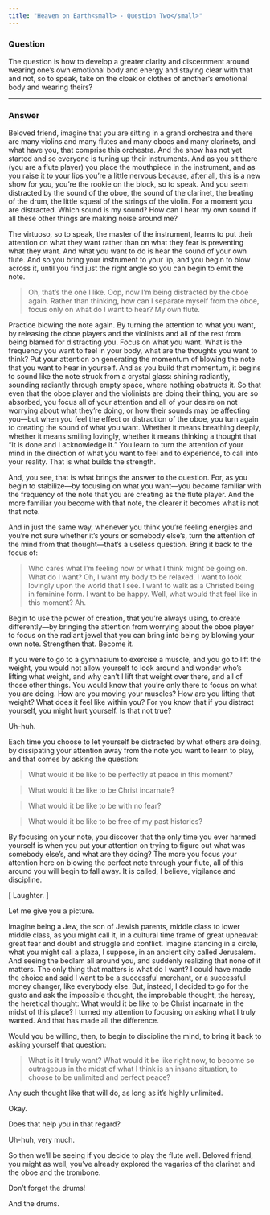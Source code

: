 ```yaml
---
title: "Heaven on Earth<small> - Question Two</small>"
---
```


### Question

The question is how to develop a greater clarity and discernment around
wearing one&rsquo;s own emotional body and energy and staying clear with
that and not, so to speak, take on the cloak or clothes of
another&rsquo;s emotional body and wearing theirs?

---

### Answer

Beloved friend, imagine that you are sitting in a grand orchestra and
there are many violins and many flutes and many oboes and many
clarinets, and what have you, that comprise this orchestra. And the show
has not yet started and so everyone is tuning up their instruments. And
as you sit there (you are a flute player) you place the mouthpiece in
the instrument, and as you raise it to your lips you&rsquo;re a little
nervous because, after all, this is a new show for you, you&rsquo;re the
rookie on the block, so to speak. And you seem distracted by the sound
of the oboe, the sound of the clarinet, the beating of the drum, the
little squeal of the strings of the violin. For a moment you are
distracted. Which sound is my sound? How can I hear my own sound if all
these other things are making noise around me?

The virtuoso, so to speak, the master of the instrument, learns to put
their attention on what they want rather than on what they fear is
preventing what they want. And what you want to do is hear the sound of
your own flute. And so you bring your instrument to your lip, and you
begin to blow across it, until you find just the right angle so you can
begin to emit the note.

> Oh, that&rsquo;s the one I like. Oop, now I&rsquo;m being distracted
> by the oboe again. Rather than thinking, how can I separate myself
> from the oboe, focus only on what do I want to hear?  My own flute.

Practice blowing the note again. By turning the attention to what you
want, by releasing the oboe players and the violinists and all of the
rest from being blamed for distracting you. Focus on what you want. What
is the frequency you want to feel in your body, what are the thoughts
you want to think? Put your attention on generating the momentum of
blowing the note that you want to hear in yourself. And as you build
that momentum, it begins to sound like the note struck from a crystal
glass: shining radiantly, sounding radiantly through empty space, where
nothing obstructs it.  So that even that the oboe player and the
violinists are doing their thing, you are so absorbed, you focus all of
your attention and all of your desire on not worrying about what
they&rsquo;re doing, or how their sounds may be affecting you&mdash;but
when you feel the effect or distraction of the oboe, you turn again to
creating the sound of what you want. Whether it means breathing deeply,
whether it means smiling lovingly, whether it means thinking a thought
that &ldquo;It is done and I acknowledge it.&rdquo; You learn to turn
the attention of your mind in the direction of what you want to feel and
to experience, to call into your reality. That is what builds the
strength.

And, you see, that is what brings the answer to the question. For, as
you begin to stabilize&mdash;by focusing on what you want&mdash;you
become familiar with the frequency of the note that you are creating as
the flute player. And the more familiar you become with that note, the
clearer it becomes what is not that note.

And in just the same way, whenever you think you&rsquo;re feeling
energies and you&rsquo;re not sure whether it&rsquo;s yours or somebody
else&rsquo;s, turn the attention of the mind from that
thought&mdash;that&rsquo;s a useless question. Bring it back to the
focus of:

> Who cares what I&rsquo;m feeling now or what I think might be going
> on. What do I want? Oh, I want my body to be relaxed. I want to look
> lovingly upon the world that I see. I want to walk as a Christed being
> in feminine form. I want to be happy. Well, what would that feel like
> in this moment? Ah.

Begin to use the power of creation, that you&rsquo;re always using, to
create differently&mdash;by bringing the attention from worrying about
the oboe player to focus on the radiant jewel that you can bring into
being by blowing your own note. Strengthen that.  Become it.

If you were to go to a gymnasium to exercise a muscle, and you go to
lift the weight, you would not allow yourself to look around and wonder
who&rsquo;s lifting what weight, and why can&rsquo;t I lift that weight
over there, and all of those other things. You would know that
you&rsquo;re only there to focus on what you are doing. How are you
moving your muscles? How are you lifting that weight? What does it feel
like within you? For you know that if you distract yourself, you might
hurt yourself. Is that not true?

<div markdown="1" class="well person">
Uh-huh.
</div> 

Each time you choose to let yourself be distracted by what others are
doing, by dissipating your attention away from the note you want to
learn to play, and that comes by asking the question:

> What would it be like to be perfectly at peace in this moment?

> What would it be like to be Christ incarnate?

> What would it be like to be with no fear?

> What would it be like to be free of my past histories?

By focusing on your note, you discover that the only time you ever
harmed yourself is when you put your attention on trying to figure out
what was somebody else&rsquo;s, and what are they doing? The more you
focus your attention here on blowing the perfect note through your
flute, all of this around you will begin to fall away. It is called, I
believe, vigilance and discipline.

[ Laughter. ]

Let me give you a picture.

Imagine being a Jew, the son of Jewish parents, middle class to lower
middle class, as you might call it, in a cultural time frame of great
upheaval: great fear and doubt and struggle and conflict. Imagine
standing in a circle, what you might call a plaza, I suppose, in an
ancient city called Jerusalem. And seeing the bedlam all around you, and
suddenly realizing that none of it matters. The only thing that matters
is what do I want? I could have made the choice and said I want to be a
successful merchant, or a successful money changer, like everybody else.
But, instead, I decided to go for the gusto and ask the impossible
thought, the improbable thought, the heresy, the heretical thought: What
would it be like to be Christ incarnate in the midst of this place? I
turned my attention to focusing on asking what I truly wanted. And that
has made all the difference.

Would you be willing, then, to begin to discipline the mind, to bring it
back to asking yourself that question:

> What is it I truly want? What would it be like right now, to become so
> outrageous in the midst of what I think is an insane situation, to
> choose to be unlimited and perfect peace?

Any such thought like that will do, as long as it&rsquo;s highly unlimited.

<div markdown="1" class="well person">
Okay.
</div> 

Does that help you in that regard?

<div markdown="1" class="well person">
Uh-huh, very much.
</div> 

So then we&rsquo;ll be seeing if you decide to play the flute well.
Beloved friend, you might as well, you&rsquo;ve already explored the
vagaries of the clarinet and the oboe and the trombone.

<div markdown="1" class="well person">
Don&rsquo;t forget the drums!
</div> 

And the drums.

